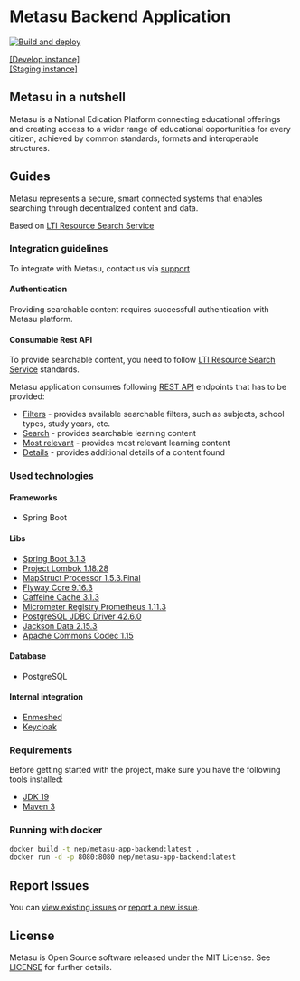 # Metasu Backend Application
[![Build and deploy](https://github.com/cornelsen/metasu-app-backend/actions/workflows/.docker.yaml/badge.svg)](https://github.com/cornelsen/metasu-app-backend/actions/workflows/.docker.yaml)

[[Develop instance]](https://app.dev.metasu.de)\
[[Staging instance]](https://app.stage.metasu.de)

## Metasu in a nutshell

Metasu is a National Edication Platform connecting educational offerings and creating access to a wider range of educational opportunities for every citizen, achieved by common standards, formats and interoperable structures.

## Guides

Metasu represents a secure, smart connected systems that enables searching through decentralized content and data.

Based on [LTI Resource Search Service](https://www.imsglobal.org/sites/default/files/spec/lti-rs/v1p0/information_model/rsservicev1p0_infomodelv1p0.html)

### Integration guidelines

To integrate with Metasu, contact us via [support](http://contact-us)

#### Authentication

Providing searchable content requires successfull authentication with Metasu platform.

#### Consumable Rest API

To provide searchable content, you need to follow [LTI Resource Search Service](https://www.imsglobal.org/sites/default/files/spec/lti-rs/v1p0/information_model/rsservicev1p0_infomodelv1p0.html) standards.

Metasu application consumes following [REST API](http://swagger-api) endpoints that has to be provided:

- [Filters](http://swagger-api/api/filters) - provides available searchable filters, such as subjects, school types, study years, etc.
- [Search](http://swagger-api/api/search/related) - provides searchable learning content
- [Most relevant](http://swagger-api/api/search/most-relevant) - provides most relevant learning content
- [Details](http://swagger-api/api/api/details) - provides additional details of a content found


### Used technologies

#### Frameworks

- Spring Boot

#### Libs

- [Spring Boot 3.1.3](https://mvnrepository.com/artifact/org.springframework.boot/spring-boot/3.1.3)
- [Project Lombok 1.18.28](https://mvnrepository.com/artifact/org.projectlombok/lombok/1.18.28)
- [MapStruct Processor 1.5.3.Final](https://mvnrepository.com/artifact/org.mapstruct/mapstruct/1.5.3.Final)
- [Flyway Core 9.16.3](https://mvnrepository.com/artifact/org.flywaydb/flyway-core/9.16.3)
- [Caffeine Cache 3.1.3](https://mvnrepository.com/artifact/com.github.ben-manes.caffeine/caffeine/3.1.3)
- [Micrometer Registry Prometheus 1.11.3](https://mvnrepository.com/artifact/io.micrometer/micrometer-registry-prometheus/1.11.3)
- [PostgreSQL JDBC Driver 42.6.0](https://mvnrepository.com/artifact/org.postgresql/postgresql/42.6.0)
- [Jackson Data 2.15.3](https://mvnrepository.com/artifact/com.fasterxml.jackson.core/jackson-core/2.15.3)
- [Apache Commons Codec 1.15](https://mvnrepository.com/artifact/commons-codec/commons-codec/1.15)

#### Database

- PostgreSQL

#### Internal integration

- [Enmeshed](https://enmeshed.eu)
- [Keycloak](https://www.keycloak.org)

### Requirements

Before getting started with the project, make sure you have the following tools installed:

- [JDK 19](https://www.oracle.com/java/technologies/javase/jdk19-archive-downloads.html)
- [Maven 3](https://maven.apache.org)


### Running with docker


```bash
docker build -t nep/metasu-app-backend:latest .
docker run -d -p 8080:8080 nep/metasu-app-backend:latest
```

## Report Issues

You can [view existing issues](https://github.com/Metasu/Issues/issues) or [report a new issue](https://github.com/Metasu/Issues/issues/new?template=bug_report.yml).

## License

Metasu is Open Source software released under the MIT License. See [LICENSE](https://github.com/openai/whisper/blob/main/LICENSE) for further details.

